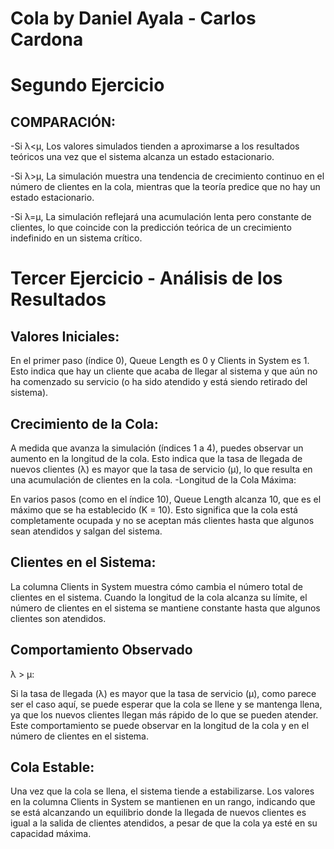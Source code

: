 # Cola by Daniel Ayala - Carlos Cardona 

# Segundo Ejercicio 

## COMPARACIÓN:

-Si
λ<μ, Los valores simulados tienden a aproximarse a los resultados teóricos una vez que el sistema alcanza un estado estacionario.

-Si
λ>μ, La simulación muestra una tendencia de crecimiento continuo en el número de clientes en la cola, mientras que la teoría predice que no hay un estado estacionario.

-Si
λ=μ, La simulación reflejará una acumulación lenta pero constante de clientes, lo que coincide con la predicción teórica de un crecimiento indefinido en un sistema crítico.

# Tercer Ejercicio - Análisis de los Resultados

## Valores Iniciales:

En el primer paso (índice 0), Queue Length es 0 y Clients in System es 1. Esto indica que hay un cliente que acaba de llegar al sistema y que aún no ha comenzado su servicio (o ha sido atendido y está siendo retirado del sistema).

## Crecimiento de la Cola:

A medida que avanza la simulación (índices 1 a 4), puedes observar un aumento en la longitud de la cola. Esto indica que la tasa de llegada de nuevos clientes (λ) es mayor que la tasa de servicio (μ), lo que resulta en una acumulación de clientes en la cola.
-Longitud de la Cola Máxima:

En varios pasos (como en el índice 10), Queue Length alcanza 10, que es el máximo que se ha establecido (K = 10). Esto significa que la cola está completamente ocupada y no se aceptan más clientes hasta que algunos sean atendidos y salgan del sistema.

## Clientes en el Sistema:

La columna Clients in System muestra cómo cambia el número total de clientes en el sistema. Cuando la longitud de la cola alcanza su límite, el número de clientes en el sistema se mantiene constante hasta que algunos clientes son atendidos.

## Comportamiento Observado
λ > μ:

Si la tasa de llegada (λ) es mayor que la tasa de servicio (μ), como parece ser el caso aquí, se puede esperar que la cola se llene y se mantenga llena, ya que los nuevos clientes llegan más rápido de lo que se pueden atender. Este comportamiento se puede observar en la longitud de la cola y en el número de clientes en el sistema.

## Cola Estable:

Una vez que la cola se llena, el sistema tiende a estabilizarse. Los valores en la columna Clients in System se mantienen en un rango, indicando que se está alcanzando un equilibrio donde la llegada de nuevos clientes es igual a la salida de clientes atendidos, a pesar de que la cola ya esté en su capacidad máxima.
